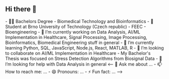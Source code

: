 ## Hi there 👋


<!--**bombyrakety/bombyrakety** is a ✨ _special_ ✨ repository because its `README.md` (this file) appears on your GitHub profile.--!>

- 👨‍🎓 Bachelors Degree - Biomedical Technology and Bioinformatics

- 🏫 Student at Brno University of Technology (Czech republic) - FEEC - Bioengineering

- 🔭 I’m currently working on Data Analysis, AI/ML Implementation in Healthcare, Signal Processing, Image Processing, Bioinformatics, Biomedical Engineering stuff in general

- 🌱 I’m currently learning Python, SQL, JavaScript, Node.js, React, MATLAB, R  

- 👯 I’m looking to collaborate on AI/ML Implementation in Healthcare - My Bachelor's Thesis was focused on Stress Detection Algorithms from Biosignal Data

- 🤔 I’m looking for help with Data Analysis in general
<-- 💬 Ask me about ...
- 📫 How to reach me: ...
- 😄 Pronouns: ...
- ⚡ Fun fact: ...
-->
